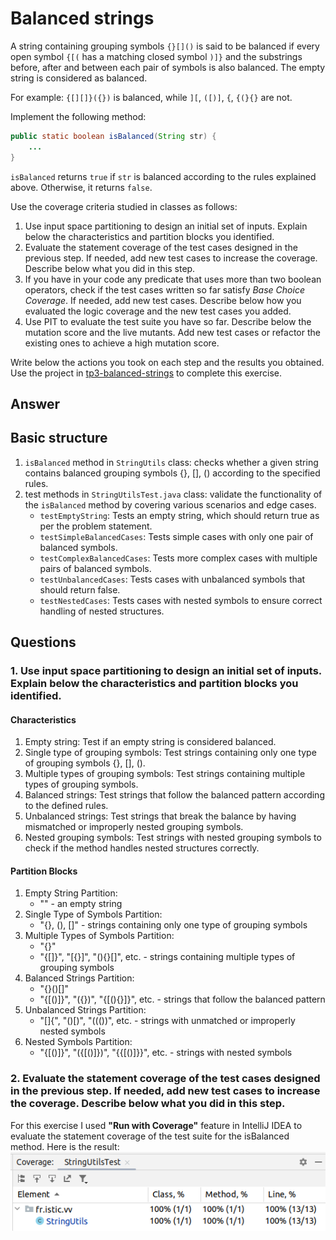 # Balanced strings

A string containing grouping symbols `{}[]()` is said to be balanced if every open symbol `{[(` has a matching closed symbol `)]}` and the substrings before, after and between each pair of symbols is also balanced. The empty string is considered as balanced.

For example: `{[][]}({})` is balanced, while `][`, `([)]`, `{`, `{(}{}` are not.

Implement the following method:

```java
public static boolean isBalanced(String str) {
    ...
}
```

`isBalanced` returns `true` if `str` is balanced according to the rules explained above. Otherwise, it returns `false`.

Use the coverage criteria studied in classes as follows:

1. Use input space partitioning to design an initial set of inputs. Explain below the characteristics and partition blocks you identified.
2. Evaluate the statement coverage of the test cases designed in the previous step. If needed, add new test cases to increase the coverage. Describe below what you did in this step.
3. If you have in your code any predicate that uses more than two boolean operators, check if the test cases written so far satisfy *Base Choice Coverage*. If needed, add new test cases. Describe below how you evaluated the logic coverage and the new test cases you added.
4. Use PIT to evaluate the test suite you have so far. Describe below the mutation score and the live mutants. Add new test cases or refactor the existing ones to achieve a high mutation score.

Write below the actions you took on each step and the results you obtained.
Use the project in [tp3-balanced-strings](../code/tp3-balanced-strings) to complete this exercise.

## Answer
## Basic structure

1. `isBalanced` method in `StringUtils` class: checks whether a given string contains balanced grouping symbols {}, [], () according to the specified rules. 
2. test methods in `StringUtilsTest.java` class: validate the functionality of the `isBalanced` method by covering various scenarios and edge cases.
   - `testEmptyString`: Tests an empty string, which should return true as per the problem statement.
   - `testSimpleBalancedCases`: Tests simple cases with only one pair of balanced symbols.
   - `testComplexBalancedCases`: Tests more complex cases with multiple pairs of balanced symbols.
   - `testUnbalancedCases`: Tests cases with unbalanced symbols that should return false.
   - `testNestedCases`: Tests cases with nested symbols to ensure correct handling of nested structures.

## Questions

### 1. Use input space partitioning to design an initial set of inputs. Explain below the characteristics and partition blocks you identified.

#### Characteristics
1. Empty string: Test if an empty string is considered balanced.
2. Single type of grouping symbols: Test strings containing only one type of grouping symbols {}, [], ().
3. Multiple types of grouping symbols: Test strings containing multiple types of grouping symbols.
4. Balanced strings: Test strings that follow the balanced pattern according to the defined rules.
5. Unbalanced strings: Test strings that break the balance by having mismatched or improperly nested grouping symbols.
6. Nested grouping symbols: Test strings with nested grouping symbols to check if the method handles nested structures correctly.

#### Partition Blocks
1. Empty String Partition:
   - "" - an empty string
2. Single Type of Symbols Partition:
   - "{}, (), []" - strings containing only one type of grouping symbols
3. Multiple Types of Symbols Partition:
   - "{}[]()"
   - "{[]}", "[{}]", "(){}[]", etc. - strings containing multiple types of grouping symbols
4. Balanced Strings Partition:
   - "{}()[]"
   - "{[()]}", "({})", "{[(){}]}", etc. - strings that follow the balanced pattern
5. Unbalanced Strings Partition:
   - "[]{", "()[)", "((())", etc. - strings with unmatched or improperly nested symbols
6. Nested Symbols Partition:
   - "{[()]}", "({[()]})", "{{[()]}}", etc. - strings with nested symbols

### 2. Evaluate the statement coverage of the test cases designed in the previous step. If needed, add new test cases to increase the coverage. Describe below what you did in this step.
For this exercise I used **"Run with Coverage"** feature in IntelliJ IDEA to evaluate the statement coverage of the test suite for the isBalanced method. Here is the result:
![img.png](img.png)

